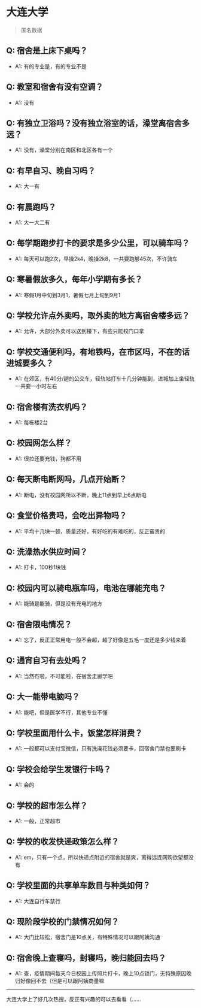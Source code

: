# 大连大学
> 匿名数据
## Q: 宿舍是上床下桌吗？
- A1: 有的专业是，有的专业不是
## Q: 教室和宿舍有没有空调？
- A1: 没有
## Q: 有独立卫浴吗？没有独立浴室的话，澡堂离宿舍多远？
- A1: 没有，澡堂分别在南区和北区各有一个
## Q: 有早自习、晚自习吗？
- A1: 大一有
## Q: 有晨跑吗？
- A1: 大一大二有
## Q: 每学期跑步打卡的要求是多少公里，可以骑车吗？
- A1: 每天可以跑2次，早操2k4，晚操2k8，一共要跑够45次，不许骑车
## Q: 寒暑假放多久，每年小学期有多长？
- A1: 寒假1月中旬到3月1，暑假七月上旬到9月1
## Q: 学校允许点外卖吗，取外卖的地方离宿舍楼多远？
- A1: 允许，大部分外卖可以送到楼下，有些只能校门口拿
## Q: 学校交通便利吗，有地铁吗，在市区吗，不在的话进城要多久？
- A1: 在郊区，有40分/趟的公交车，轻轨站打车十几分钟能到，进城加上坐轻轨一共要一小时左右
## Q: 宿舍楼有洗衣机吗？
- A1: 每栋楼2台
## Q: 校园网怎么样？
- A1: 很拉还要充钱，狗都不用
## Q: 每天断电断网吗，几点开始断？
- A1: 断电，没有校园网所以不断，晚上11点到早上6点断电
## Q: 食堂价格贵吗，会吃出异物吗？
- A1: 平均十几块一顿，质量还好，有好吃的有难吃的，反正蛮贵的
## Q: 洗澡热水供应时间？
- A1: 打卡，100秒1块钱
## Q: 校园内可以骑电瓶车吗，电池在哪能充电？
- A1: 能骑是能骑，但是没有充电的地方
## Q: 宿舍限电情况？
- A1: 忘了，反正正常用电一般不会超，超了好像是五毛一度还是多少钱来着
## Q: 通宵自习有去处吗？
- A1: 当然冇啦，不可能啦，在宿舍走廊学吧
## Q: 大一能带电脑吗？
- A1: 能吧，但是医学不行，其他专业不懂
## Q: 学校里面用什么卡，饭堂怎样消费？
- A1: 一般都可以支付宝微信，只有洗澡花钱必须要卡，回宿舍门禁也要刷卡
## Q: 学校会给学生发银行卡吗？
- A1: 会的
## Q: 学校的超市怎么样？
- A1: 一般，正常超市
## Q: 学校的收发快递政策怎么样？
- A1: em，只有一个点，所以快递点附近的宿舍就是爽，离得远连网购欲望都没有
## Q: 学校里面的共享单车数目与种类如何？
- A1: 大连自行车禁行
## Q: 现阶段学校的门禁情况如何？
- A1: 大门比较松，宿舍门是10点关，有特殊情况可以跟阿姨沟通
## Q: 宿舍晚上查寝吗，封寝吗，晚归能回去吗？
- A1: 查，疫情期间每天今日校园上传照片打卡，晚上10点锁门，无特殊原因晚归好像回不去（但是可以跟阿姨商量嘛
***
大连大学上了好几次热搜，反正有兴趣的可以去看看（……